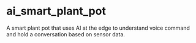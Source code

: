 # ai_smart_plant_pot
A smart plant pot that uses AI at the edge to understand voice command and hold a conversation based on sensor data.
